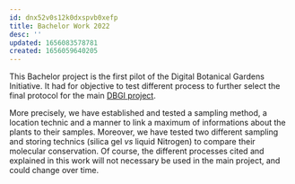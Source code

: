```yaml
---
id: dnx52v0s12k0dxspvb0xefp
title: Bachelor Work 2022
desc: ''
updated: 1656083578781
created: 1656059640205
---
```

This Bachelor project is the first pilot of the Digital Botanical Gardens Initiative. It had for objective to test different process to further select the final protocol for the main [DBGI project](https://www.dbgi.org/dendron-dbgi/).

More precisely, we have established and tested a sampling method, a location technic and a manner to link a maximum of informations about the plants to their samples. Moreover, we have tested two different sampling and storing technics (silica gel *vs* liquid Nitrogen) to compare their molecular conservation. Of course, the different processes cited and explained in this work will not necessary be used in the main project, and could change over time.